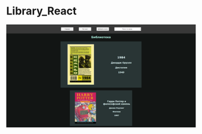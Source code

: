 # Library_React
<p align="center">
  <img src="./public/screenshot.png" width="1000" title="hover text">
</p>
